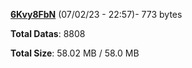 [**6Kvy8FbN**](/data/6Kvy8FbN.txt) (07/02/23 - 22:57)- 773 bytes

**Total Datas**: 8808

**Total Size**: 58.02 MB / 58.0 MB